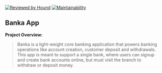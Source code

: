 [![Reviewed by Hound](https://img.shields.io/badge/Reviewed_by-Hound-8E64B0.svg)](https://houndci.com) [![Maintainability](https://api.codeclimate.com/v1/badges/5dbcf368da254ecf5681/maintainability)](https://codeclimate.com/github/alatos2/banka-backend/maintainability)

## Banka App

**Project Overview:**  

> Banka is a light-weight core banking application that powers banking operations like account creation, customer deposit and withdrawals. This app is meant to support a single bank, where users can signup and create bank accounts online, but must visit the branch to withdraw or deposit money.


